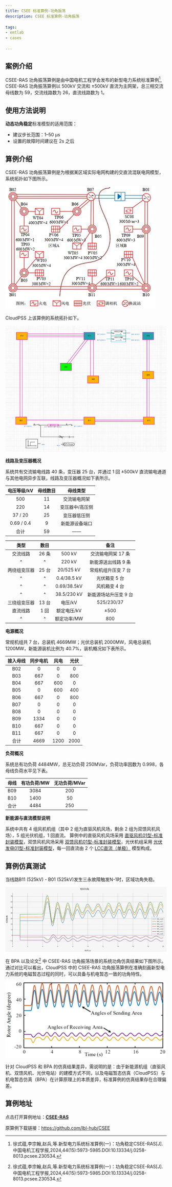 ```yaml
---
title: CSEE 标准算例-功角振荡
description: CSEE 标准算例-功角振荡

tags:
- emtlab
- cases

---
```


<!-- import DocCardList from '@theme/DocCardList';

<DocCardList /> -->

## 案例介绍
 CSEE-RAS 功角振荡算例是由中国电机工程学会发布的新型电力系统标准算例[^CSEE-RAS], CSEE-RAS 功角振荡算例以 500kV 交流和 ±500kV 直流为主网架，总三相交流母线数为 59，交流线路数为 26，直流线路数为 1。


## 使用方法说明
**动态功角稳定**标准模型的适用范围：
   + 建议步长范围：1–50 μs  
   + 设置的故障时间建议在 2s 之后  

## 算例介绍
CSEE-RAS 功角振荡算例是为根据某区域实际电网构建的交直流混联电网模型，系统拓扑如下图所示。

![CSEE-RAS 系统拓扑](./topology_of_csee_das_main_grid.png "CSEE-RAS 系统拓扑")

CloudPSS 上该算例的系统拓扑如下。

![CSEE-RAS 算例仿真图](./csee_das_main_grid_in_cloudpss.png "CSEE-RAS 算例仿真图")

**线路及变压器概况**

系统共有交流输电线路 40 条，变压器 25 台，并通过 1 回 ±500kV 直流输电通道与其他电网异步互联，线路及变压器概况如下表所示。

| 电压等级/kV  | 母线数目 | 母线类型 |
|:------: |:----: |:----------:|
| 500 | 11 | 交流输电网架 |
| 220 | 14 | 变压器中/高压侧 |
| 37 / 20  | 25 | 变压器低压侧 |
| 0.69 / 0.4 | 9| 新能源设备端口 |
| 合计 | 59| —— |

| 类型  | 数目 |   | 备注 |
|:----: |:----:|:---:|:----:|
| 交流线路 | 26 条 | 500 kV | 交流输电网架 17 条 |
| ^ | ^ | 220 kV  | 新能源送出线路 9 条 |
| 两绕组变压器 | 25 台 | 20/525 kV | 常规机组升压变 7 台 |
| ^ | ^ | 0.4/38.5 kV | 光伏箱变 5 台 |
| ^ | ^ | 0.69/38.5kV | 风机箱变 4 台 |
| ^ | ^ | 38.5/230 kV | 新能源场站升压变 9 台 |
| 三绕组变压器 | 13 台 | 电压/kV | 525/230/37 |
| 直流线路 | 1 回 | 额定电压/kV | ±500 |
| ^ | ^ | 额定功率/MW  | 800 |


**电源概况**

常规机组共 7 台，总装机 4669MW；光伏总装机 2000MW，风电总装机 1200MW，新能源装机比例为 40.7%，装机概况如下表所示。

| 接入母线  | 同步电机  |  风电   | 光伏 |
|:------: |:----:|:-------:|:------:|
| B02 | 0  | 0 | 0 |
| B03 | 667  | 0 | 800 |
| B04 | 667  | 600 | 0 |
| B05 | 0  | 600 | 400 |
| B06 | 667  | 0 | 800 |
| B07 | 0  | 0 | 0 |
| B08 | 0  | 0 | 0 |
| B09 | 1334  | 0 | 0 |
| B10 | 667  | 0 | 0 |
| B11 | 667  | 0 | 0 |
| 合计 | 4669  | 1200 | 2000 |

**负荷概况**

系统总有功负荷 4484MW，总无功负荷 250MVar，负荷功率因数为 0.998，各母线负荷水平见下表。

| 母线  | 有功负荷/MW | 无功负荷/MVar |
|:------: |:----:|:-------:|
| B09 | 3084 | 200 |
| B10 | 1400 | 50 |
| 合计 | 4484  | 250 |

**新能源与直流模型说明**

系统中共有 4 组风机机组（其中 2 组为直驱风机风场，剩余 2 组为双馈风机风场），5 组光伏机组，1 回直流。 算例中的直驱风机风场采用 [直驱风机01型-标准封装模型](../../../10-typical-cases/20-wind-power-system/30-wtg_pmsg_f/10-wtg_pmsg_01-avm-stdm-v2/index.md)，双馈风机风场采用 [双馈风机01型-标准封装模型](../../../10-typical-cases/20-wind-power-system/40-wtg_dfig_f/10-wtg_dfig_01-avm-stdm-v1/index.md)，光伏机组采用 [光伏发电01型-标准封装模型](../../../10-typical-cases/30-photovoltaic-power-system/30-pvs_f/10-pvs_01-avm-stdm-v1/index.md)，每一回直流由 2 个 [LCC直流（单极）](../../../../../documents/software/20-emtlab/110-component-library/30-dc-modules/10-dc-electrical-modules/20-DCLine_sp/index.md) 模型构成。



## 算例仿真测试


当线路B11 (525kV) - B01 (525kV)发生三永故障触发N-1时，区域功角失稳。

![系统相对功角_CloudPSS](./cloudpss_csee_ras_periodic.png "系统相对功角_CloudPSS")

在 BPA 以及论文[^CSEE-RAS] 中 CSEE-RAS 功角振荡场景的系统功角仿真结果如下图所示。通过对比可以看出，CloudPSS 中的 CSEE-RAS 功角振荡算例在准确刻画新型电力系统的电磁暂态过程的同时，可以具备与机电暂态一致的功角特性。


![系统相对功角_BPA](./bpa_das.png "系统相对功角_BPA")

针对 CloudPSS 和 BPA 的仿真结果差异，需说明的是：由于新能源机组（直驱风机、双馈风机、光伏电站）的建模方式不同，以及电磁暂态仿真（CloudPSS）与机电暂态仿真（BPA）在计算原理上的本质差异，标准算例的仿真结果存在合理偏差。


## 算例地址
点击打开算例地址：[**CSEE-RAS**](https://cloudpss.net/model/open-cloudpss/CSEE_RAS_Periodic-v1b1)


[^CSEE-RAS]:徐式蕴,李宗翰,赵兵,等.新型电力系统标准算例(一)：功角稳定CSEE-RAS[J].中国电机工程学报,2024,44(15):5973-5985.DOI:10.13334/j.0258-8013.pcsee.230534.

原算例下载链接：https://github.com/lbl-hub/CSEE

<!-- 参考文献下载：[点击下载](../10-csee_ras_aperiodic-v1/_新型电力系统标准算例(一)：功角稳定CSEE-RAS.pdf)


## 附：修改及调试日志
20250807 编写案例文档   -->